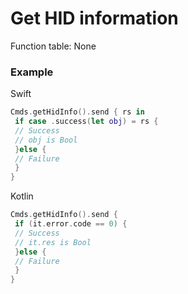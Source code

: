 # Get HID information 
Function table: None 

### Example 

Swift
```swift
Cmds.getHidInfo().send { rs in 
 if case .success(let obj) = rs {
 // Success 
 // obj is Bool
 }else {
 // Failure 
 }
}
```

Kotlin
```kotlin
Cmds.getHidInfo().send {
 if (it.error.code == 0) {
 // Success
 // it.res is Bool
 }else {
 // Failure
 }
}
```
